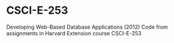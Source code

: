 # CSCI-E-253
Developing Web-Based Database Applications (2012)
Code from assignments in Harvard Extension course CSCI-E-253
